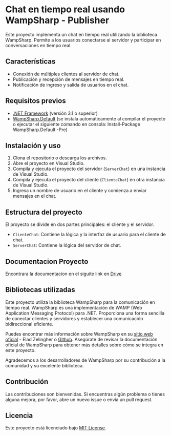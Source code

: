 # Chat en tiempo real usando WampSharp - Publisher

Este proyecto implementa un chat en tiempo real utilizando la biblioteca WampSharp. Permite a los usuarios conectarse al servidor y participar en conversaciones en tiempo real.

## Características

- Conexión de múltiples clientes al servidor de chat.
- Publicación y recepción de mensajes en tiempo real.
- Notificación de ingreso y salida de usuarios en el chat.

## Requisitos previos

- [.NET Framework](https://dotnet.microsoft.com/download) (versión 3.1 o superior)
- [WampSharp.Default](https://www.nuget.org/packages/WampSharp.Default) (se instala automáticamente al compilar el proyecto o ejecutar el siguiente comando en consola: Install-Package WampSharp.Default -Pre)

## Instalación y uso

1. Clona el repositorio o descarga los archivos.
2. Abre el proyecto en Visual Studio.
3. Compila y ejecuta el proyecto del servidor (`ServerChat`) en una instancia de Visual Studio.
4. Compila y ejecuta el proyecto del cliente (`ClienteChat`) en otra instancia de Visual Studio.
5. Ingresa un nombre de usuario en el cliente y comienza a enviar mensajes en el chat.

## Estructura del proyecto

El proyecto se divide en dos partes principales: el cliente y el servidor.

- `ClienteChat`: Contiene la lógica y la interfaz de usuario para el cliente de chat.
- `ServerChat`: Contiene la lógica del servidor de chat.

## Documentacion Proyecto
Encontrara la documentacion en el siguite link en [Drive](https://drive.google.com/drive/folders/1f5hfXCkpAZQ_d9y0P7ee6rm-bglGHfMz?usp=sharing)

## Bibliotecas utilizadas

Este proyecto utiliza la biblioteca WampSharp para la comunicación en tiempo real. WampSharp es una implementación de WAMP (Web Application Messaging Protocol) para .NET. Proporciona una forma sencilla de conectar clientes y servidores y establecer una comunicación bidireccional eficiente.

Puedes encontrar más información sobre WampSharp en su [sitio web oficial](https://wampsharp.net/) - Elad Zelingher o [Github](https://github.com/Code-Sharp/WampSharp.git). Asegúrate de revisar la documentación oficial de WampSharp para obtener más detalles sobre cómo se integra en este proyecto.

Agradecemos a los desarrolladores de WampSharp por su contribución a la comunidad y su excelente biblioteca.

## Contribución

Las contribuciones son bienvenidas. Si encuentras algún problema o tienes alguna mejora, por favor, abre un nuevo issue o envía un pull request.

## Licencia

Este proyecto está licenciado bajo [MIT License](LICENSE).
